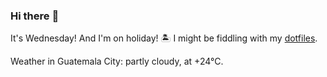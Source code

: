 ### Hi there :wave:

It's Wednesday! And I'm on holiday! :desert_island: I might be fiddling with my [dotfiles](https://github.com/bewuethr/dotfiles).

Weather in Guatemala City: partly cloudy, at +24°C.
